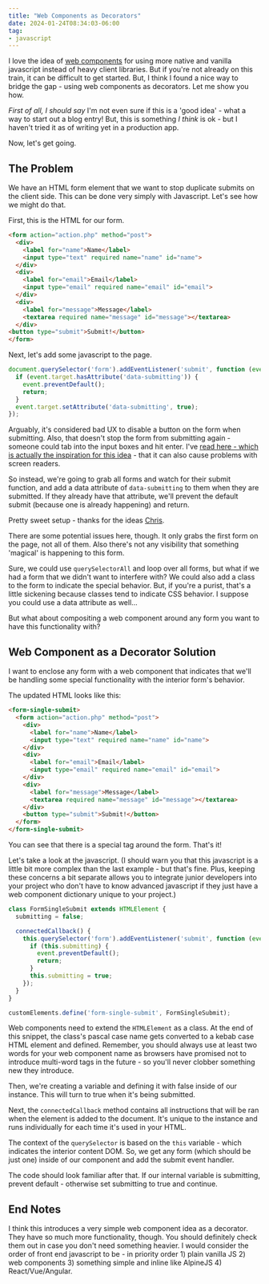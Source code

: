 ```yaml
---
title: "Web Components as Decorators"
date: 2024-01-24T08:34:03-06:00
tag:
- javascript
---
```

I love the idea of [web components](https://developer.mozilla.org/en-US/docs/Web/API/Web_components) for using more native and vanilla javascript instead of heavy client libraries.  But if you're not already on this train, it can be difficult to get started. But, I think I found a nice way to bridge the gap - using web components as decorators. Let me show you how.

<!--more-->

_First of all, I should say_ I'm not even sure if this is a 'good idea' - what a way to start out a blog entry! But, this is something _I think_ is ok - but I haven't tried it as of writing yet in a production app.

Now, let's get going.

## The Problem

We have an HTML form element that we want to stop duplicate submits on the client side.  This can be done very simply with Javascript. Let's see how we might do that.

First, this is the HTML for our form.

```html
<form action="action.php" method="post">
  <div>
    <label for="name">Name</label>
    <input type="text" required name="name" id="name">
  </div>
  <div>
    <label for="email">Email</label>
    <input type="email" required name="email" id="email">
  </div>
  <div>
    <label for="message">Message</label>
    <textarea required name="message" id="message"></textarea>
  </div>
<button type="submit">Submit!</button>
</form>
```

Next, let's add some javascript to the page.

```javascript
document.querySelector('form').addEventListener('submit', function (event) {
  if (event.target.hasAttribute('data-submitting')) {
    event.preventDefault();
    return;
  }
  event.target.setAttribute('data-submitting', true);
});
```

Arguably, it's considered bad UX to disable a button on the form when submitting.  Also, that doesn't stop the form from submitting again - someone could tab into the input boxes and hit enter.  I've [read here - which is actually the inspiration for this idea](https://gomakethings.com/dont-disable-buttons/) - that it can also cause problems with screen readers.

So instead, we're going to grab all forms and watch for their submit function, and add a data attribute of `data-submitting` to them when they are submitted. If they already have that attribute, we'll prevent the default submit (because one is already happening) and return.

Pretty sweet setup - thanks for the ideas [Chris](https://gomakethings.com/about/).

There are some potential issues here, though. It only grabs the first form on the page, not all of them.  Also there's not any visibility that something 'magical' is happening to this form.

Sure, we could use `querySelectorAll` and loop over all forms, but what if we had a form that we didn't want to interfere with?  We could also add a class to the form to indicate the special behavior.  But, if you're a purist, that's a little sickening because classes tend to indicate CSS behavior.  I suppose you could use a data attribute as well...

But what about compositing a web component around any form you want to have this functionality with?

## Web Component as a Decorator Solution

I want to enclose any form with a web component that indicates that we'll be handling some special functionality with the interior form's behavior.

The updated HTML looks like this:

```html
<form-single-submit>
  <form action="action.php" method="post">
    <div>
      <label for="name">Name</label>
      <input type="text" required name="name" id="name">
    </div>
    <div>
      <label for="email">Email</label>
      <input type="email" required name="email" id="email">
    </div>
    <div>
      <label for="message">Message</label>
      <textarea required name="message" id="message"></textarea>
    </div>
    <button type="submit">Submit!</button>
  </form>
</form-single-submit>
```

You can see that there is a special tag around the form. That's it!

Let's take a look at the javascript. (I should warn you that this javascript is a little bit more complex than the last example - but that's fine. Plus, keeping these concerns a bit separate allows you to integrate junior developers into your project who don't have to know advanced javascript if they just have a web component dictionary unique to your project.)

```javascript
class FormSingleSubmit extends HTMLElement {
  submitting = false;

  connectedCallback() {
    this.querySelector('form').addEventListener('submit', function (event) {
      if (this.submitting) {
        event.preventDefault();
        return;
      }
      this.submitting = true;
    });
  }
}

customElements.define('form-single-submit', FormSingleSubmit);
```

Web components need to extend the `HTMLElement` as a class. At the end of this snippet, the class's pascal case name gets converted to a kebab case HTML element and defined.  Remember, you should always use at least two words for your web component name as browsers have promised not to introduce multi-word tags in the future - so you'll never clobber something new they introduce.

Then, we're creating a variable and defining it with false inside of our instance.  This will turn to true when it's being submitted.

Next, the `connectedCallback` method contains all instructions that will be ran when the element is added to the document. It's unique to the instance and runs individually for each time it's used in your HTML.

The context of the `querySelector` is based on the `this` variable - which indicates the interior content DOM.  So, we get any form (which should be just one) inside of our component and add the submit event handler.

The code should look familiar after that.  If our internal variable is submitting, prevent default - otherwise set submitting to true and continue.

## End Notes

I think this introduces a very simple web component idea as a decorator.  They have so much more functionality, though.  You should definitely check them out in case you don't need something heavier.  I would consider the order of front end javascript to be - in priority order 1) plain vanilla JS 2) web components 3) something simple and inline like AlpineJS 4) React/Vue/Angular.
